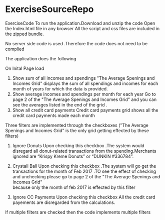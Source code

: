 # ExerciseSourceRepo
ExerciseCode
To run the application.Download and unzip the code
Open the Index.html file in any browser
All the script and css files are included in the zipped bundle.

No server side code is used .Therefore the code does not need to be complied

The application does the following 

On Inital Page load

1)  Show sum of all incomes and spendings
	"The Average Spenings and Incomes Grid" displays the sum of all spendings and incomes for each month of years for which the data is provided.
2)  Show average incomes and spendings per month for each year 
	Go to page 2  of the "The Average Spenings and Incomes Grid"   and you can see the averages listed in the end of the grid .
3) Show all credit card payments
	Credit card payments grid shows all the credit card payments made each month 


Three filters are  implemented through the checkboxes ("The Average Spenings and Incomes Grid"  is the only grid getting effected by these filters)

1) Ignore Donuts 
   Upon checking this checkbox .The system would  disregard all donut-related transactions from the spending.Merchants ignored are  “Krispy Kreme Donuts” or “DUNKIN #336784”.

2) Crystall Ball 
   Upon checking this checkbox .The system will go get the transactions for the month of Feb 2017 .TO see the effect of checking and unchecking please go to page 2 of the "The Average Spenings and Incomes Grid"  
   because only the month of feb 2017 is effected by this filter
3) Ignore CC Payments 
   Upon checking this checkbox  All the credit card payements are disregarded from the calculations.
       
  If multiple filters are checked then the code implements multiple filters 